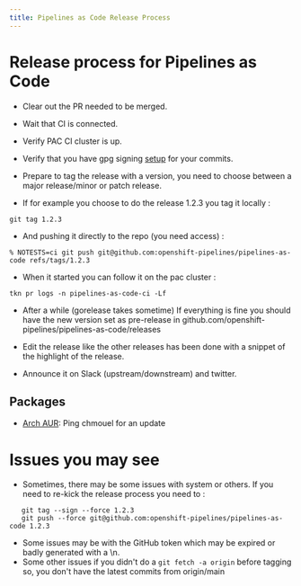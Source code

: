 ```yaml
---
title: Pipelines as Code Release Process
---
```

# Release process for Pipelines as Code

* Clear out the PR needed to be merged.
* Wait that CI is connected.
* Verify PAC CI cluster is up.
* Verify that you have gpg signing [setup](https://docs.github.com/en/authentication/managing-commit-signature-verification/about-commit-signature-verification) for your commits.

* Prepare to tag the release with a version, you need to choose between a major release/minor or patch release.

* If for example you choose to do the release 1.2.3 you tag it locally :

```shell
git tag 1.2.3
```

* And pushing it directly to the repo (you need access) :

```shell
% NOTESTS=ci git push git@github.com:openshift-pipelines/pipelines-as-code refs/tags/1.2.3
```

* When it started you can follow it on the pac cluster :

`tkn pr logs -n pipelines-as-code-ci -Lf`

* After a while (gorelease takes sometime) If everything is fine you should
  have the new version set as pre-release in
  github.com/openshift-pipelines/pipelines-as-code/releases

* Edit the release like the other releases has been done with a snippet of the highlight of the release.

* Announce it on Slack (upstream/downstream)  and twitter.

## Packages

* [Arch AUR](https://aur.archlinux.org/packages/tkn-pac): Ping chmouel for an update

# Issues you may see

* Sometimes, there may be some issues with system or others. If you need to re-kick the release process you need to :

```shell
   git tag --sign --force 1.2.3
   git push --force git@github.com:openshift-pipelines/pipelines-as-code 1.2.3
```

* Some issues may be with the GitHub token which may be expired or badly generated with a \n.
* Some other issues if you didn't do a `git fetch -a origin` before tagging so,
  you don't have the latest commits from origin/main
